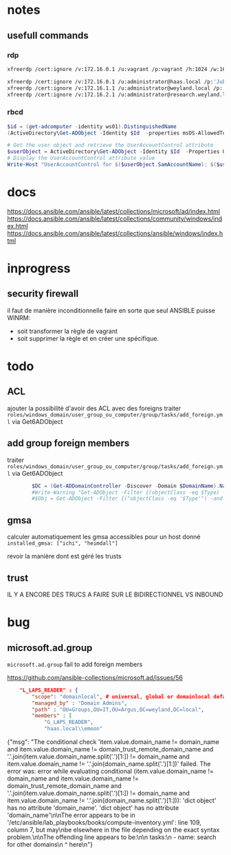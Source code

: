 # notes

## usefull commands

### rdp
```bash
xfreerdp /cert:ignore /v:172.16.0.1 /u:vagrant /p:vagrant /h:1024 /w:1640 /drive:share,./ +drives
```
```bash
xfreerdp /cert:ignore /v:172.16.0.1 /u:administrator@haas.local /p:'Jubeaz12345+-' /h:1024 /w:1640 /drive:share,./ +drives
xfreerdp /cert:ignore /v:172.16.1.1 /u:administrator@weyland.local /p:'Jubeaz12345+-' /h:1024 /w:1640 /drive:share,./ +drives
xfreerdp /cert:ignore /v:172.16.2.1 /u:administrator@research.weyland.local /p:'Jubeaz12345+-' /h:1024 /w:1640 /drive:share,./ +drives
```


### rbcd
```powershell
$id = (get-adcomputer -identity ws01).DistinguishedName
(ActiveDirectory\Get-ADObject -Identity $Id  -properties msDS-AllowedToActOnBehalfOfOtherIdentity).'msDS-AllowedToActOnBehalfOfOtherIdentity'.Access

# Get the user object and retrieve the UserAccountControl attribute
$userObject = ActiveDirectory\Get-ADObject -Identity $Id  -Properties UserAccountControl
# Display the UserAccountControl attribute value
Write-Host "UserAccountControl for $($userObject.SamAccountName): $($userObject.UserAccountControl)"
```


# docs

https://docs.ansible.com/ansible/latest/collections/microsoft/ad/index.html
https://docs.ansible.com/ansible/latest/collections/community/windows/index.html
https://docs.ansible.com/ansible/latest/collections/ansible/windows/index.html


# inprogress

## security firewall

il faut de manière inconditionnelle faire en sorte que seul ANSIBLE puisse WINRM:
  - soit transformer la règle de vagrant
  - soit supprimer la règle et en créer une spécifique.

# todo

## ACL
ajouter la possibilité d'avoir des ACL avec des foreigns
traiter `roles/windows_domain/user_group_ou_computer/group/tasks/add_foreign.yml` via Get6ADObject

## add group foreign members
traiter `roles/windows_domain/user_group_ou_computer/group/tasks/add_foreign.yml` via Get6ADObject

```powershell
        $DC = (Get-ADDomainController -Discover -Domain $DomainName).Name
        #Write-Warning "Get-ADObject -Filter {(objectClass -eq $Type) -and (Name -eq $Identity) }  -Server $DC.$DomainName"
        #$Obj = Get-ADObject -Filter {("objectClass -eq '$Type'") -and ("Name -eq '$Identity'") }  -Server "$DC.$DomainName"
```

## gmsa
calculer automatiquement les gmsa accessibles pour un host donné
`installed_gmsa: ["ichi", "heimdall"]`

revoir la manière dont est géré les trusts

## trust
IL Y A ENCORE DES TRUCS A FAIRE SUR LE BIDIRECTIONNEL VS INBOUND

# bug


## microsoft.ad.group 
`microsoft.ad.group` fail to add foreign members

https://github.com/ansible-collections/microsoft.ad/issues/56

```json
    "L_LAPS_READER" : {
        "scope": "domainlocal", # universal, global or domainlocal default domainlocal
        "managed_by" : "Domain Admins",
        "path" : "OU=Groups,OU=IT,OU=Argus,DC=weyland,DC=local",
        "members" : [
            "G_LAPS_READER", 
            "haas.local\\emoon"
```


{"msg": "The conditional check 'item.value.domain_name != domain_name and item.value.domain_name != domain_trust_remote_domain_name and '.'.join(item.value.domain_name.split('.')[1:]) != domain_name and item.value.domain_name != '.'.join(domain_name.split('.')[1:])' failed. The error was: error while evaluating conditional (item.value.domain_name != domain_name and item.value.domain_name != domain_trust_remote_domain_name and '.'.join(item.value.domain_name.split('.')[1:]) != domain_name and item.value.domain_name != '.'.join(domain_name.split('.')[1:])): 'dict object' has no attribute 'domain_name'. 'dict object' has no attribute 'domain_name'\n\nThe error appears to be in '/etc/ansible/lab_playbooks/books/compute-inventory.yml': line 109, column 7, but may\nbe elsewhere in the file depending on the exact syntax problem.\n\nThe offending line appears to be:\n\n  tasks:\n    - name: search for other domains\n      ^ here\n"}

